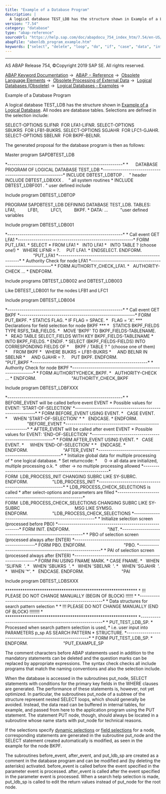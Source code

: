 ```yaml
---
title: "Example of a Database Program"
description: |
  A logical database TEST_LDB has the structure shown in Example of a Logical Database(https://help.sap.com/doc/abapdocu_754_index_htm/7.54/en-US/abenldb_example.htm). All nodes are database tables. Selections are defined in the selection include: SELECT-OPTIONS SLIFNR  FOR LFA1-LIFNR. SELECT-OPTIO
version: "7.54"
category: "database"
type: "abap-reference"
sourceUrl: "https://help.sap.com/doc/abapdocu_754_index_htm/7.54/en-US/abenldb_program_example.htm"
abapFile: "abenldb_program_example.htm"
keywords: ["select", "delete", "loop", "do", "if", "case", "data", "internal-table", "abenldb", "program", "example"]
---
```


* * *

AS ABAP Release 754, ©Copyright 2019 SAP SE. All rights reserved.

[ABAP Keyword Documentation](https://help.sap.com/doc/abapdocu_754_index_htm/7.54/en-US/abenabap.htm) →  [ABAP − Reference](https://help.sap.com/doc/abapdocu_754_index_htm/7.54/en-US/abenabap_reference.htm) →  [Obsolete Language Elements](https://help.sap.com/doc/abapdocu_754_index_htm/7.54/en-US/abenabap_obsolete.htm) →  [Obsolete Processing of External Data](https://help.sap.com/doc/abapdocu_754_index_htm/7.54/en-US/abendata_storage_obsolete.htm) →  [Logical Databases (Obsolete)](https://help.sap.com/doc/abapdocu_754_index_htm/7.54/en-US/abenldb.htm) →  [Logical Databases - Examples](https://help.sap.com/doc/abapdocu_754_index_htm/7.54/en-US/abenldb_examples.htm) → 

Example of a Database Program

A logical database TEST\_LDB has the structure shown in [Example of a Logical Database](https://help.sap.com/doc/abapdocu_754_index_htm/7.54/en-US/abenldb_example.htm). All nodes are database tables. Selections are defined in the selection include:

SELECT-OPTIONS SLIFNR  FOR LFA1-LIFNR.
SELECT-OPTIONS SBUKRS  FOR LFB1-BUKRS.
SELECT-OPTIONS SGJAHR  FOR LFC1-GJAHR.
SELECT-OPTIONS SBELNR  FOR BKPF-BELNR.

The generated proposal for the database program is then as follows:

Master program SAPDBTEST\_LDB

\*----------------------------------------------------------\*
\*      DATABASE PROGRAM OF LOGICAL DATABASE TEST\_LDB
\*----------------------------------------------------------\*
INCLUDE DBTEST\_LDBTOP .    " header
INCLUDE DBTEST\_LDBXXX .    " all system routines
\* INCLUDE DBTEST\_LDBF001 . " user defined include

Include program DBTEST\_LDBTOP

PROGRAM SAPDBTEST\_LDB DEFINING DATABASE TEST\_LDB.
TABLES: LFA1,
         LFB1,
         LFC1,
         BKPF.
\* DATA: ...          "user defined variables

Include program DBTEST\_LDB001

\*----------------------------------------------------------\*
\* Call event GET LFA1
\*----------------------------------------------------------\*
FORM PUT\_LFA1.
\* SELECT \* FROM LFA1
\*   INTO LFA1
\*   INTO TABLE ? (choose one!)
\*   WHERE LIFNR = ?.
    PUT LFA1.
\* ENDSELECT.
ENDFORM.                               "PUT\_LFA1
\*----------------------------------------------------------\*
\* Authority Check for node LFA1
\*----------------------------------------------------------\*
\* FORM AUTHORITY\_CHECK\_LFA1.
\*   AUTHORITY-CHECK ...
\* ENDFORM.

Include programs DBTEST\_LDB002 and DBTEST\_LDB003

Like DBTEST\_LDB001 for the nodes LFB1 and LFC1

Include program DBTEST\_LDB004

\*----------------------------------------------------------\*
\* Call event GET BKPF
\*----------------------------------------------------------\*
FORM PUT\_BKPF.
\* STATICS FLAG.
\* IF FLAG = SPACE.
\*   FLAG = 'X'.
\*\*\* Declarations for field selection for node BKPF \*\*\*
\*   STATICS BKPF\_FIELDS TYPE RSFS\_TAB\_FIELDS.
\*   MOVE 'BKPF' TO BKPF\_FIELDS-TABLENAME.
\*   READ TABLE SELECT\_FIELDS WITH KEY BKPF\_FIELDS-TABLENAME
\*     INTO BKPF\_FIELDS.
\* ENDIF.
\* SELECT (BKPF\_FIELDS-FIELDS) INTO CORRESPONDING FIELDS OF
\*     BKPF / TABLE ? " (choose one of them)
\*     FROM BKPF
\*   WHERE BUKRS = LFB1-BUKRS
\*     AND BELNR IN SBELNR
\*     AND GJAHR = ?.
    PUT BKPF.
ENDFORM.                               "PUT\_BKPF
\*----------------------------------------------------------\*
\* Authority Check for node BKPF
\*----------------------------------------------------------\*
\* FORM AUTHORITYCHECK\_BKPF.
\*   AUTHORITY-CHECK ...
\* ENDFORM.                             "AUTHORITY\_CHECK\_BKPF

Include program DBTEST\_LDBFXXX

\*----------------------------------------------------------\*
\* BEFORE\_EVENT will be called before event EVENT
\* Possible values for EVENT: 'START-OF-SELECTION'
\*----------------------------------------------------------\*
\* FORM BEFORE\_EVENT USING EVENT.
\*   CASE EVENT.
\*     WHEN 'START-OF-SELECTION'
\*
\*   ENDCASE.
\* ENDFORM.                             "BEFORE\_EVENT
\*----------------------------------------------------------\*
\* AFTER\_EVENT will be called after event EVENT
\* Possible values for EVENT: 'END-OF-SELECTION'
\*----------------------------------------------------------\*
\* FORM AFTER\_EVENT USING EVENT.
\*   CASE EVENT.
\*     WHEN 'END-OF-SELECTION'
\*
\*   ENDCASE.
\* ENDFORM.                             "AFTER\_EVENT
\*-----------------------------------------------------------\*
\* Initialize global data for multiple processing of
\* one logical database.
\* Set returncode:
\*      0 -> all data are initialized, multiple processing o.k.
\*  other -> no multiple processing allowed
\*------------------------------------------------------------\*
FORM  LDB\_PROCESS\_INIT CHANGING SUBRC LIKE SY-SUBRC.
ENDFORM.                    "LDB\_PROCESS\_INIT
\*------------------------------------------------------------\*
\* LDB\_PROCESS\_CHECK\_SELECTIONS is called
\* after select-options and parameters are filled
\*------------------------------------------------------------\*
FORM  LDB\_PROCESS\_CHECK\_SELECTIONS CHANGING SUBRC LIKE SY-SUBRC
                                            MSG LIKE SYMSG.
ENDFORM.                    "LDB\_PROCESS\_CHECK\_SELECTIONS
\*----------------------------------------------------------\*
\* Initialize selection screen (processed before PBO)
\*----------------------------------------------------------\*
FORM INIT.
ENDFORM.                               "INIT.
\*----------------------------------------------------------\*
\* PBO of selection screen (processed always after ENTER)
\*----------------------------------------------------------\*
FORM PBO.
ENDFORM.                               "PBO.
\*----------------------------------------------------------\*
\* PAI of selection screen (processed always after ENTER)
\*----------------------------------------------------------\*
FORM PAI USING FNAME MARK.
\* CASE FNAME.
\*   WHEN 'SLIFNR  '.
\*   WHEN 'SBUKRS  '.
\*   WHEN 'SBELNR  '.
\*   WHEN 'SGJAHR  '.
\*   WHEN '\*'.
\*   ENDCASE.
ENDFORM.                               "PAI

Include program DBTEST\_LDBSXXX

\*\*\*\*\*\*\*\*\*\*\*\*\*\*\*\*\*\*\*\*\*\*\*\*\*\*\*\*\*\*\*\*\*\*\*\*\*\*\*\*\*\*\*\*\*\*\*\*\*\*\*\*\*\*\*\*\*\*\*\*\*
\* !!! PLEASE DO NOT CHANGE MANUALLY (BEGIN OF BLOCK) !!!!!! \*
\*-----------------------------------------------------------\*
\* Data structures for search pattern selection
\*
\* !!! PLEASE DO NOT CHANGE MANUALLY (END OF BLOCK) !!!!!!!! \*
\*\*\*\*\*\*\*\*\*\*\*\*\*\*\*\*\*\*\*\*\*\*\*\*\*\*\*\*\*\*\*\*\*\*\*\*\*\*\*\*\*\*\*\*\*\*\*\*\*\*\*\*\*\*\*\*\*\*\*\*\*
\*-----------------------------------------------------------\*
\* PUT\_TEST\_LDB\_SP.
\* Processed when search pattern selection is used,
\* i.e. user input into PARAMETERS p\_sp AS SEARCH PATTERN
\* STRUCTURE.
\*-----------------------------------------------------------\*
\* FORM PUT\_TEST\_LDB\_SP.
\* ENDFORM.                             "PUT\_EXAMPLE\_SP

The comment characters before ABAP statements used in addition to the mandatory statements can be deleted and the question marks can be replaced by appropriate expressions. The syntax check checks all include programs that match the naming conventions and also the selection include.

When the database is accessed in the subroutines put\_node, SELECT statements with conditions for the primary key fields in the WHERE clauses are generated. The performance of these statements is, however, not yet optimized. In particular, the subroutines put\_node of a subtree of the structure represent nested SELECT loops, which should generally be avoided. Instead, the data read can be buffered in internal tables, for example, and passed from here to the application program using the PUT statement. The statement PUT node, though, should always be located in a subroutine whose name starts with put\_node for technical reasons.

If the selections specify [dynamic selections](https://help.sap.com/doc/abapdocu_754_index_htm/7.54/en-US/abenldb_free_selections.htm) or [field selections](https://help.sap.com/doc/abapdocu_754_index_htm/7.54/en-US/abenldb_field_selections.htm) for a node, corresponding statements are generated in the subroutine put\_node and the SELECT statement created automatically is modified, as seen in the example for the node BKPF.

The subroutines before\_event, after\_event, and put\_ldb\_sp are created as a comment in the database program and can be modified and (by deleting the asterisks) activated. before\_event is called before the event specified in the parameter event is processed. after\_event is called after the event specified in the parameter event is processed. When a search help selection is made, put\_ldb\_sp is called to edit the return values instead of put\_node for the root node.